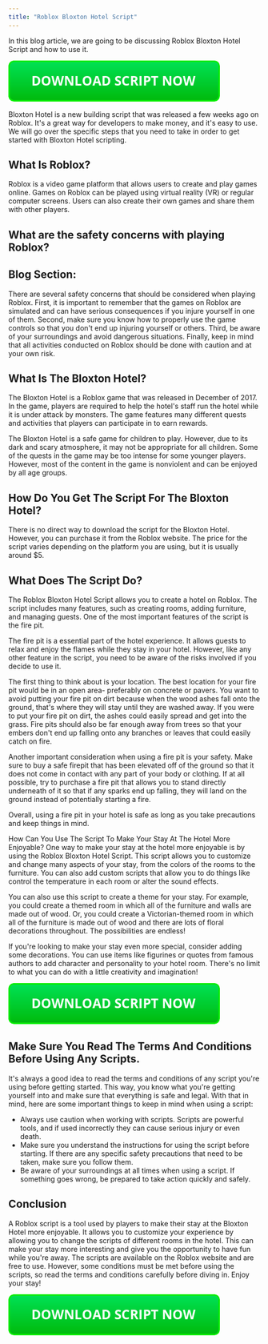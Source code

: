 ```yaml
---
title: "Roblox Bloxton Hotel Script"
---
```


In this blog article, we are going to be discussing Roblox Bloxton Hotel Script and how to use it.

[![script button](https://github.com/robloxpaste/robloxpaste.github.io/blob/main/script_button.png?raw=true)](https://rbxpaste.com/latest-script)


Bloxton Hotel is a new building script that was released a few weeks ago on Roblox. It's a great way for developers to make money, and it's easy to use. We will go over the specific steps that you need to take in order to get started with Bloxton Hotel scripting.

## What Is Roblox?

Roblox is a video game platform that allows users to create and play games online. Games on Roblox can be played using virtual reality (VR) or regular computer screens. Users can also create their own games and share them with other players.

## What are the safety concerns with playing Roblox?

## Blog Section: 

There are several safety concerns that should be considered when playing Roblox. First, it is important to remember that the games on Roblox are simulated and can have serious consequences if you injure yourself in one of them. Second, make sure you know how to properly use the game controls so that you don't end up injuring yourself or others. Third, be aware of your surroundings and avoid dangerous situations. Finally, keep in mind that all activities conducted on Roblox should be done with caution and at your own risk.

## What Is The Bloxton Hotel?

The Bloxton Hotel is a Roblox game that was released in December of 2017. In the game, players are required to help the hotel's staff run the hotel while it is under attack by monsters. The game features many different quests and activities that players can participate in to earn rewards.

The Bloxton Hotel is a safe game for children to play. However, due to its dark and scary atmosphere, it may not be appropriate for all children. Some of the quests in the game may be too intense for some younger players. However, most of the content in the game is nonviolent and can be enjoyed by all age groups.

## How Do You Get The Script For The Bloxton Hotel?

There is no direct way to download the script for the Bloxton Hotel. However, you can purchase it from the Roblox website. The price for the script varies depending on the platform you are using, but it is usually around $5.

## What Does The Script Do?

The Roblox Bloxton Hotel Script allows you to create a hotel on Roblox. The script includes many features, such as creating rooms, adding furniture, and managing guests. One of the most important features of the script is the fire pit.

The fire pit is a essential part of the hotel experience. It allows guests to relax and enjoy the flames while they stay in your hotel. However, like any other feature in the script, you need to be aware of the risks involved if you decide to use it.

The first thing to think about is your location. The best location for your fire pit would be in an open area- preferably on concrete or pavers. You want to avoid putting your fire pit on dirt because when the wood ashes fall onto the ground, that's where they will stay until they are washed away. If you were to put your fire pit on dirt, the ashes could easily spread and get into the grass. Fire pits should also be far enough away from trees so that your embers don't end up falling onto any branches or leaves that could easily catch on fire.

Another important consideration when using a fire pit is your safety. Make sure to buy a safe firepit that has been elevated off of the ground so that it does not come in contact with any part of your body or clothing. If at all possible, try to purchase a fire pit that allows you to stand directly underneath of it so that if any sparks end up falling, they will land on the ground instead of potentially starting a fire.

Overall, using a fire pit in your hotel is safe as long as you take precautions and keep things in mind.

How Can You Use The Script To Make Your Stay At The Hotel More Enjoyable?
One way to make your stay at the hotel more enjoyable is by using the Roblox Bloxton Hotel Script. This script allows you to customize and change many aspects of your stay, from the colors of the rooms to the furniture. You can also add custom scripts that allow you to do things like control the temperature in each room or alter the sound effects.

You can also use this script to create a theme for your stay. For example, you could create a themed room in which all of the furniture and walls are made out of wood. Or, you could create a Victorian-themed room in which all of the furniture is made out of wood and there are lots of floral decorations throughout. The possibilities are endless!

If you're looking to make your stay even more special, consider adding some decorations. You can use items like figurines or quotes from famous authors to add character and personality to your hotel room. There's no limit to what you can do with a little creativity and imagination!

[![script button](https://github.com/robloxpaste/robloxpaste.github.io/blob/main/script_button.png?raw=true)](https://rbxpaste.com/latest-script)

## Make Sure You Read The Terms And Conditions Before Using Any Scripts.

It's always a good idea to read the terms and conditions of any script you're using before getting started. This way, you know what you're getting yourself into and make sure that everything is safe and legal. With that in mind, here are some important things to keep in mind when using a script:

- Always use caution when working with scripts. Scripts are powerful tools, and if used incorrectly they can cause serious injury or even death.
- Make sure you understand the instructions for using the script before starting. If there are any specific safety precautions that need to be taken, make sure you follow them.
- Be aware of your surroundings at all times when using a script. If something goes wrong, be prepared to take action quickly and safely.

## Conclusion

A Roblox script is a tool used by players to make their stay at the Bloxton Hotel more enjoyable. It allows you to customize your experience by allowing you to change the scripts of different rooms in the hotel. This can make your stay more interesting and give you the opportunity to have fun while you're away. The scripts are available on the Roblox website and are free to use. However, some conditions must be met before using the scripts, so read the terms and conditions carefully before diving in. Enjoy your stay!

[![script button](https://github.com/robloxpaste/robloxpaste.github.io/blob/main/script_button.png?raw=true)](https://rbxpaste.com/latest-script)